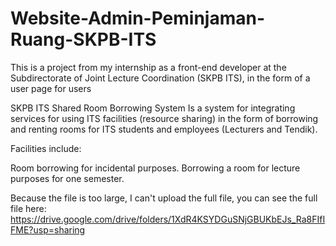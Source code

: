 # Website-Admin-Peminjaman-Ruang-SKPB-ITS
This is a project from my internship as a front-end developer at the Subdirectorate of Joint Lecture Coordination (SKPB ITS), in the form of a user page for users

SKPB ITS Shared Room Borrowing System Is a system for integrating services for using ITS facilities (resource sharing) in the form of borrowing and renting rooms for ITS students and employees (Lecturers and Tendik).

Facilities include:

Room borrowing for incidental purposes.
Borrowing a room for lecture purposes for one semester.

Because the file is too large, I can't upload the full file, you can see the full file here: https://drive.google.com/drive/folders/1XdR4KSYDGuSNjGBUKbEJs_Ra8FIfIFME?usp=sharing
